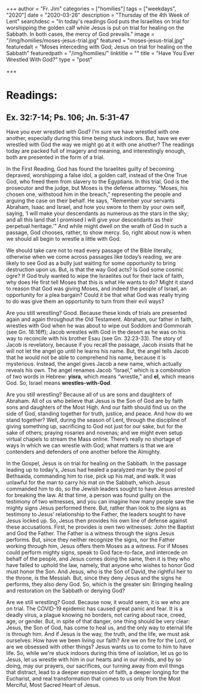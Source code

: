 +++
author = "Fr. Jim"
categories = ["homilies"]
tags = ["weekdays", "2020"]
date = "2020-03-26"
description = "Thursday of the 4th Week of Lent"
searchdesc = "In today's readings God puts the Israelites on trial for worshipping the golden calf while Jesus is put on trial for healing on the Sabbath. In both cases, the mercy of God prevails."
image = "/img/homilies/moses-jesus-trial.jpg"
featured = "moses-jesus-trial.jpg"
featuredalt = "Moses interceding with God; Jesus on trial for healing on the Sabbath"
featuredpath = "/img/homilies/"
linktitle = ""
title = "Have You Ever Wrestled With God?"
type = "post"

+++

# Readings:
## Ex. 32:7-14; Ps. 106; Jn. 5:31-47

Have you ever wrestled with God? I’m sure we have wrestled with one another, especially during this time being stuck indoors. But, have we ever wrestled with God the way we might go at it with one another? The readings today are packed full of imagery and meaning, and interestingly enough, both are presented in the form of a trial.

In the First Reading, God has found the Israelites guilty of becoming depraved, worshipping a false idol, a golden calf, instead of the One True God, who freed them from slavery to the Egyptians. In this trial, God is the prosecutor and the judge, but Moses is the defense attorney. "Moses, his chosen one, withstood him in the breach," representing the people and arguing the case on their behalf. He says, "Remember your servants Abraham, Isaac and Israel, and how you swore to them by your own self, saying, ‘I will make your descendants as numerous as the stars in the sky; and all this land that I promised I will give your descendants as their perpetual heritage.’" And while might dwell on the wrath of God in such a passage, God chooses, rather, to show mercy. So, right about now is when we should all begin to wrestle a little with God.

We should take care not to read every passage of the Bible literally, otherwise when we come across passages like today’s reading, we are likely to see God as a bully just waiting for some opportunity to bring destruction upon us. But, is that the way God acts? Is God some cosmic ogre? If God truly wanted to wipe the Israelites out for their lack of faith, why does He first tell Moses that this is what He wants to do? Might it stand to reason that God was giving Moses, and indeed the people of Israel, an opportunity for a plea bargain? Could it be that what God was really trying to do was give them an opportunity to turn from their evil ways?

Are you still wrestling? Good. Because these kinds of trials are presented again and again throughout the Old Testament. Abraham, our father in faith, wrestles with God when he was about to wipe out Soddom and Gommorah (see Gn. 18:16ff); Jacob wrestles with God in the desert as he was on his way to reconcile with his brother Esau (see Gn. 32:23-33). The story of Jacob is revelatory, because if you recall the passage, Jacob insists that he will not let the angel go until he learns his name. But, the angel tells Jacob that he would not be able to comprehend his name, because it is mysterious. Instead, the angel gives Jacob a new name, which actually reveals his own. The angel renames Jacob “Israel,” which is a combination of two words in Hebrew: **yisra**, which means “wrestle,” and **el**, which means God. So, Israel means **wrestles-with-God**.

Are you still wrestling? Because all of us are sons and daughters of Abraham. All of us who believe that Jesus is the Son of God are by faith sons and daughters of the Most High. And our faith should find us on the side of God, standing together for truth, justice, and peace. And how do we stand together? Well, during the season of Lent, through the discipline of giving something up, sacrificing to God not just for our sake, but for the sake of others; praying rosaries and novenas; and we might even setup virtual chapels to stream the Mass online. There’s really no shortage of ways in which we can wrestle with God; what matters is that we are contenders and defenders of one another before the Almighty.

In the Gospel, Jesus is on trial for healing on the Sabbath. In the passage leading up to today's, Jesus had healed a paralyzed man by the pool of Bethsaida, commanding him to rise, pick up his mat, and walk. It was unlawful for the man to carry his mat on the Sabbath, which Jesus commanded him to do, so the Jewish leaders sought to have Jesus arrested for breaking the law. At that time, a person was found guilty on the testimony of two witnesses, and you can imagine how many people saw the mighty signs Jesus performed there. But, rather than look to the signs as testimony to Jesus’ relationship to the Father, the leaders sought to have Jesus locked up. So, Jesus then provides his own line of defense against these accusations. First, he provides is own two witnesses: John the Baptist and God the Father. The Father is a witness through the signs Jesus performs. But, since they neither recognize the signs, nor the Father working through him, Jesus offers them Moses as a witness. For if Moses could perform mighty signs, speak to God face-to-face, and intercede on behalf of the people, and Jesus comes doing the same, then it is they who have failed to uphold the law, namely, that anyone who wishes to honor God must honor the Son. And Jesus, who is the Son of David, the rightful heir to the throne, is the Messiah. But, since they deny Jesus and the signs he performs, they also deny God. So, which is the greater sin: Bringing healing and restoration on the Sabbath or denying God?

Are we still wrestling? Good. Because now, it would seem, it is we who are on trial. The COVID-19 epidemic has caused great panic and fear. It is a deadly virus, a plague knowing no borders, not caring about race, creed, age, or gender. But, in spite of that danger, one thing should be very clear: Jesus, the Son of God, has come to heal us, and the only way to eternal life is through him. And if Jesus is the way, the truth, and the life, we must ask ourselves: How have we been living our faith? Are we on fire for the Lord, or are we obsessed with other things? Jesus wants us to come to him to have life. So, while we're stuck indoors during this time of isolation, let us go to Jesus, let us wrestle with him in our hearts and in our minds, and by so doing, may our prayers, our sacrifices, our turning away from evil things that distract, lead to a deeper expression of faith, a deeper longing for the Eucharist, and real transformation that comes to us only from the Most Merciful, Most Sacred Heart of Jesus.